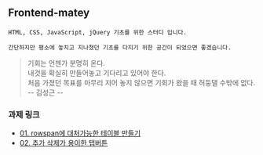 ## Frontend-matey

```
HTML, CSS, JavaScript, jQuery 기초를 위한 스터디 입니다.

간단하지만 평소에 놓치고 지나쳤던 기초를 다지기 위한 공간이 되었으면 좋겠습니다.
```


> 기회는 언젠가 분명히 온다.<br />
> 내것을 확실히 만들어놓고 기다리고 있어야 한다.<br />
> 처음 가졌던 목표를 마무리 지어 놓지 않으면 기회가 왔을 때 허둥댈 수밖에 없다.<br />
> -- 김성근 --


### 과제 링크

- [01. rowspan에 대처가능한 테이블 만들기]()
- [02. 추가 삭제가 용이한 탭버튼]()
